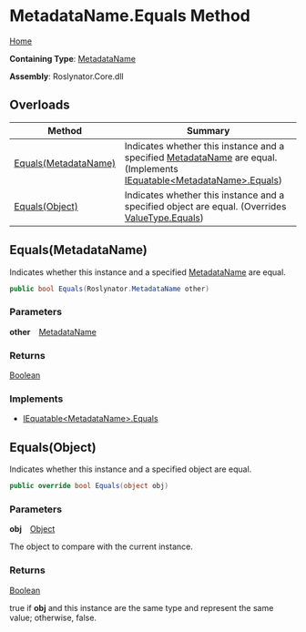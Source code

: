 # MetadataName\.Equals Method

[Home](../../../README.md)

**Containing Type**: [MetadataName](../README.md)

**Assembly**: Roslynator\.Core\.dll

## Overloads

| Method | Summary |
| ------ | ------- |
| [Equals(MetadataName)](#3467406204) | Indicates whether this instance and a specified [MetadataName](../README.md) are equal\. \(Implements [IEquatable\<MetadataName\>.Equals](https://docs.microsoft.com/en-us/dotnet/api/system.iequatable-1.equals)\) |
| [Equals(Object)](#185373986) | Indicates whether this instance and a specified object are equal\. \(Overrides [ValueType.Equals](https://docs.microsoft.com/en-us/dotnet/api/system.valuetype.equals)\) |

<a id="3467406204"></a>

## Equals\(MetadataName\) 

  
Indicates whether this instance and a specified [MetadataName](../README.md) are equal\.

```csharp
public bool Equals(Roslynator.MetadataName other)
```

### Parameters

**other** &ensp; [MetadataName](../README.md)

### Returns

[Boolean](https://docs.microsoft.com/en-us/dotnet/api/system.boolean)

### Implements

* [IEquatable\<MetadataName\>.Equals](https://docs.microsoft.com/en-us/dotnet/api/system.iequatable-1.equals)
<a id="185373986"></a>

## Equals\(Object\) 

  
Indicates whether this instance and a specified object are equal\.

```csharp
public override bool Equals(object obj)
```

### Parameters

**obj** &ensp; [Object](https://docs.microsoft.com/en-us/dotnet/api/system.object)

The object to compare with the current instance\.

### Returns

[Boolean](https://docs.microsoft.com/en-us/dotnet/api/system.boolean)

true if **obj** and this instance are the same type and represent the same value; otherwise, false\. 